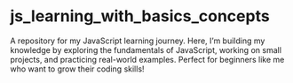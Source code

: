 # js_learning_with_basics_concepts
A repository for my JavaScript learning journey. Here, I’m building my knowledge by exploring the fundamentals of JavaScript, working on small projects, and practicing real-world examples. Perfect for beginners like me who want to grow their coding skills!
